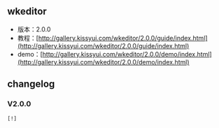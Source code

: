 ## wkeditor

* 版本：2.0.0
* 教程：[http://gallery.kissyui.com/wkeditor/2.0.0/guide/index.html](http://gallery.kissyui.com/wkeditor/2.0.0/guide/index.html)
* demo：[http://gallery.kissyui.com/wkeditor/2.0.0/demo/index.html](http://gallery.kissyui.com/wkeditor/2.0.0/demo/index.html)

## changelog

### V2.0.0

    [!]


